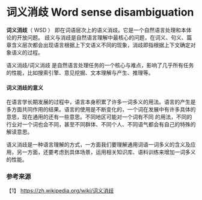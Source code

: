 # 词义消歧 Word sense disambiguation

**词义消歧**（ WSD ） 即在词语层次上的语义消歧。它是一个自然语言处理和本体论的开放问题。 歧义与消歧是自然语言理解中最核心的问题，在词义、句义、篇章含义层次都会出现语言根据上下文语义不同的现象，消歧即指根据上下文确定对象语义的过程。

语义消歧/词义消歧 是自然语言处理任务的一个核心与难点，影响了几乎所有任务的性能，比如搜索引擎、意见挖掘、文本理解与产生、推理等。

#### 词义消歧的意义

在语言学长期发展的过程中，语言本身积累了许多一词多义的用法。语言的产生是多方面共同作用的结果。语言的使用是不断变化的，一个词在发展中有许多具体的意思，现在通用的还有一些意思。不同地区可能对一个词有不同 的用法，不同的行业对一个词也会不同，甚至不同群体、不同个人、不同语气都会有自己的特殊的解读意思。

语义消歧是一种语言理解的方式，一方面我们要理解通用词语一词多义的含义及应用，另一方面，还要考虑到具体场景，运用相关知识库、语料训练来增加一词多义的性能。


### 参考来源

【1】  https://zh.wikipedia.org/wiki/词义消歧